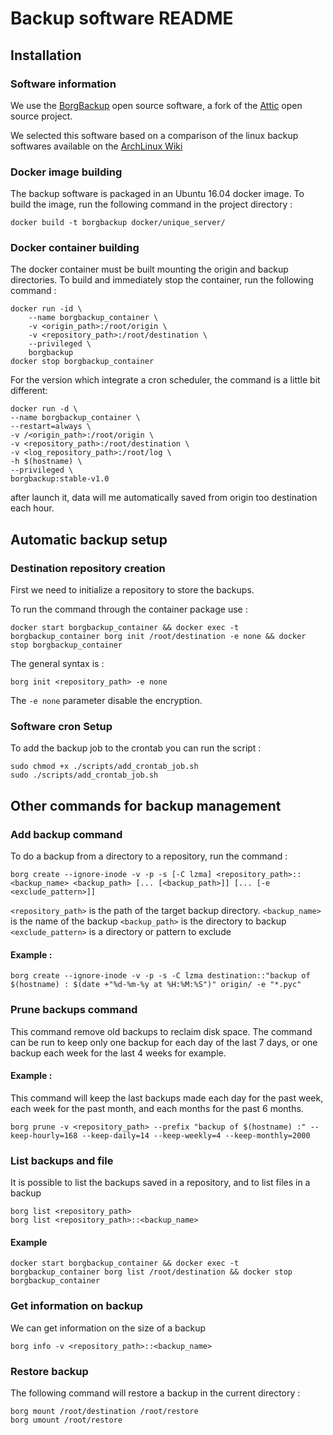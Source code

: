 Backup software README
======================

Installation
------------

### Software information ###

We use the [BorgBackup](https://borgbackup.readthedocs.io/en/stable/index.html) open source software, a fork of the [Attic](https://attic-backup.org/) open source project.

We selected this software based on a comparison of the linux backup softwares available on the [ArchLinux Wiki](https://wiki.archlinux.org/index.php/Synchronization_and_backup_programs)

### Docker image building ###

The backup software is packaged in an Ubuntu 16.04 docker image.
To build the image, run the following command in the project directory :

```
docker build -t borgbackup docker/unique_server/
```

### Docker container building ###

The docker container must be built mounting the origin and backup directories.
To build and immediately stop the container, run the following command :

```
docker run -id \
    --name borgbackup_container \
    -v <origin_path>:/root/origin \
    -v <repository_path>:/root/destination \
    --privileged \
    borgbackup
docker stop borgbackup_container
```
For the version which integrate a cron scheduler, the command is a little bit different:
```
docker run -d \
--name borgbackup_container \
--restart=always \
-v /<origin_path>:/root/origin \
-v <repository_path>:/root/destination \
-v <log_repository_path>:/root/log \
-h $(hostname) \
--privileged \
borgbackup:stable-v1.0
```
after launch it, data will me automatically saved from origin too destination each hour.

Automatic backup setup
----------------------

### Destination repository creation ###
First we need to initialize a repository to store the backups. 

To run the command through the container package use :
```
docker start borgbackup_container && docker exec -t borgbackup_container borg init /root/destination -e none && docker stop borgbackup_container
```

The general syntax is :
```
borg init <repository_path> -e none
```

The `-e none` parameter disable the encryption.


### Software cron Setup ###
To add the backup job to the crontab you can run the script :

```
sudo chmod +x ./scripts/add_crontab_job.sh
sudo ./scripts/add_crontab_job.sh
```

Other commands for backup management
------------------------------------

### Add backup command ###
To do a backup from a directory to a repository, run the command :

```
borg create --ignore-inode -v -p -s [-C lzma] <repository_path>::<backup_name> <backup_path> [... [<backup_path>]] [... [-e <exclude_pattern>]]
```

`<repository_path>` is the path of the target backup directory.
`<backup_name>` is the name of the backup
`<backup_path>` is the directory to backup
`<exclude_pattern>` is a directory or pattern to exclude

#### Example : ####

```
borg create --ignore-inode -v -p -s -C lzma destination::"backup of $(hostname) : $(date +"%d-%m-%y at %H:%M:%S")" origin/ -e "*.pyc"
```

### Prune backups command ###
This command remove old backups to reclaim disk space.
The command can be run to keep only one backup for each day of the last 7 days, or one backup each week for the last 4 weeks for example.

#### Example : ####
This command will keep the last backups made each day for the past week, each week for the past month, and each months for the past 6 months.

```
borg prune -v <repository_path> --prefix "backup of $(hostname) :" --keep-hourly=168 --keep-daily=14 --keep-weekly=4 --keep-monthly=2000
```

### List backups and file ###
It is possible to list the backups saved in a repository, and to list files in a backup

```
borg list <repository_path>
borg list <repository_path>::<backup_name>
```

#### Example ####

```
docker start borgbackup_container && docker exec -t borgbackup_container borg list /root/destination && docker stop borgbackup_container
```


### Get information on backup ###
We can get information on the size of a backup

```
borg info -v <repository_path>::<backup_name>
```

### Restore backup ###
The following command will restore a backup in the current directory :

```
borg mount /root/destination /root/restore
borg umount /root/restore
```
